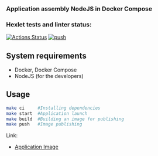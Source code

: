 ### Application assembly NodeJS in Docker Compose

### Hexlet tests and linter status:
[![Actions Status](https://github.com/MacNoob/devops-for-programmers-project-74/workflows/hexlet-check/badge.svg)](https://github.com/MacNoob/devops-for-programmers-project-74/actions)
[![push](https://github.com/MacNoob/devops-for-programmers-project-74/actions/workflows/push.yml/badge.svg)](https://github.com/MacNoob/devops-for-programmers-project-74/actions/workflows/push.yml)

## System requirements
- Docker, Docker Compose
- NodeJS (for the developers)

## Usage

```bash
make ci     #Installing dependencies
make start  #Application launch
make build  #Building an image for publishing
make push   #Image publishing
```


Link:
- [Application Image](https://hub.docker.com/repository/docker/macnoob/devops-for-programmers-project-74/general)